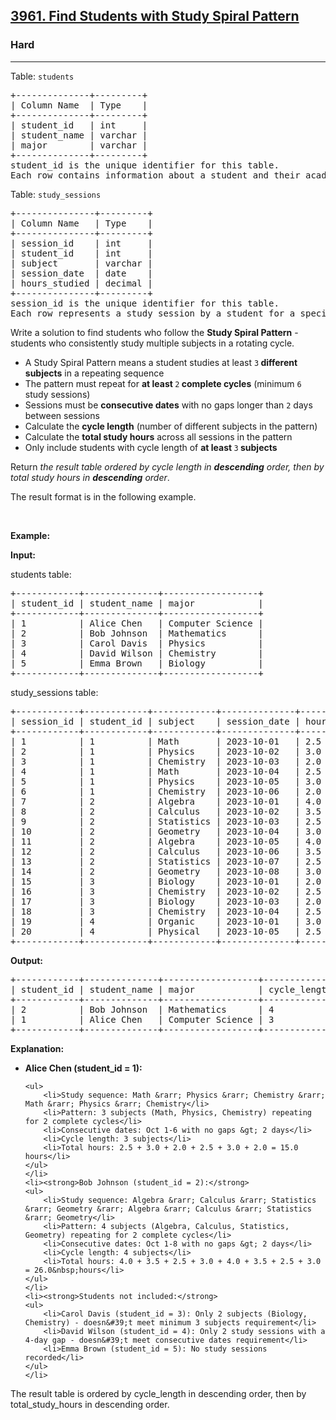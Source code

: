 <h2><a href="https://leetcode.com/problems/find-students-with-study-spiral-pattern">3961. Find Students with Study Spiral Pattern</a></h2><h3>Hard</h3><hr><p>Table: <code>students</code></p>

<pre>
+--------------+---------+
| Column Name  | Type    |
+--------------+---------+
| student_id   | int     |
| student_name | varchar |
| major        | varchar |
+--------------+---------+
student_id is the unique identifier for this table.
Each row contains information about a student and their academic major.
</pre>

<p>Table: <code>study_sessions</code></p>

<pre>
+---------------+---------+
| Column Name   | Type    |
+---------------+---------+
| session_id    | int     |
| student_id    | int     |
| subject       | varchar |
| session_date  | date    |
| hours_studied | decimal |
+---------------+---------+
session_id is the unique identifier for this table.
Each row represents a study session by a student for a specific subject.
</pre>

<p>Write a solution to find students who follow the <strong>Study Spiral Pattern</strong>&nbsp;- students who consistently study multiple subjects in a rotating cycle.</p>

<ul>
	<li>A Study Spiral Pattern means a student studies at least <code>3</code><strong> different subjects</strong> in a repeating sequence</li>
	<li>The pattern must repeat for <strong>at least </strong><code>2</code><strong> complete cycles</strong> (minimum <code>6</code> study sessions)</li>
	<li>Sessions must be <strong>consecutive dates</strong> with no gaps longer than <code>2</code> days between sessions</li>
	<li>Calculate the <strong>cycle length</strong> (number of different subjects in the pattern)</li>
	<li>Calculate the <strong>total study hours</strong> across all sessions in the pattern</li>
	<li>Only include students with cycle length of <strong>at least </strong><code>3</code><strong> subjects</strong></li>
</ul>

<p>Return <em>the result table ordered by cycle length in <strong>descending</strong> order, then by total study hours in <strong>descending</strong> order</em>.</p>

<p>The result format is in the following example.</p>

<p>&nbsp;</p>
<p><strong class="example">Example:</strong></p>

<div class="example-block">
<p><strong>Input:</strong></p>

<p>students table:</p>

<pre class="example-io">
+------------+--------------+------------------+
| student_id | student_name | major            |
+------------+--------------+------------------+
| 1          | Alice Chen   | Computer Science |
| 2          | Bob Johnson  | Mathematics      |
| 3          | Carol Davis  | Physics          |
| 4          | David Wilson | Chemistry        |
| 5          | Emma Brown   | Biology          |
+------------+--------------+------------------+
</pre>

<p>study_sessions table:</p>

<pre class="example-io">
+------------+------------+------------+--------------+---------------+
| session_id | student_id | subject    | session_date | hours_studied |
+------------+------------+------------+--------------+---------------+
| 1          | 1          | Math       | 2023-10-01   | 2.5           |
| 2          | 1          | Physics    | 2023-10-02   | 3.0           |
| 3          | 1          | Chemistry  | 2023-10-03   | 2.0           |
| 4          | 1          | Math       | 2023-10-04   | 2.5           |
| 5          | 1          | Physics    | 2023-10-05   | 3.0           |
| 6          | 1          | Chemistry  | 2023-10-06   | 2.0           |
| 7          | 2          | Algebra    | 2023-10-01   | 4.0           |
| 8          | 2          | Calculus   | 2023-10-02   | 3.5           |
| 9          | 2          | Statistics | 2023-10-03   | 2.5           |
| 10         | 2          | Geometry   | 2023-10-04   | 3.0           |
| 11         | 2          | Algebra    | 2023-10-05   | 4.0           |
| 12         | 2          | Calculus   | 2023-10-06   | 3.5           |
| 13         | 2          | Statistics | 2023-10-07   | 2.5           |
| 14         | 2          | Geometry   | 2023-10-08   | 3.0           |
| 15         | 3          | Biology    | 2023-10-01   | 2.0           |
| 16         | 3          | Chemistry  | 2023-10-02   | 2.5           |
| 17         | 3          | Biology    | 2023-10-03   | 2.0           |
| 18         | 3          | Chemistry  | 2023-10-04   | 2.5           |
| 19         | 4          | Organic    | 2023-10-01   | 3.0           |
| 20         | 4          | Physical   | 2023-10-05   | 2.5           |
+------------+------------+------------+--------------+---------------+
</pre>

<p><strong>Output:</strong></p>

<pre class="example-io">
+------------+--------------+------------------+--------------+-------------------+
| student_id | student_name | major            | cycle_length | total_study_hours |
+------------+--------------+------------------+--------------+-------------------+
| 2          | Bob Johnson  | Mathematics      | 4            | 26.0              |
| 1          | Alice Chen   | Computer Science | 3            | 15.0              |
+------------+--------------+------------------+--------------+-------------------+
</pre>

<p><strong>Explanation:</strong></p>

<ul>
	<li><strong>Alice Chen (student_id = 1):</strong>

	<ul>
		<li>Study sequence: Math &rarr; Physics &rarr; Chemistry &rarr; Math &rarr; Physics &rarr; Chemistry</li>
		<li>Pattern: 3 subjects (Math, Physics, Chemistry) repeating for 2 complete cycles</li>
		<li>Consecutive dates: Oct 1-6 with no gaps &gt; 2 days</li>
		<li>Cycle length: 3 subjects</li>
		<li>Total hours: 2.5 + 3.0 + 2.0 + 2.5 + 3.0 + 2.0 = 15.0 hours</li>
	</ul>
	</li>
	<li><strong>Bob Johnson (student_id = 2):</strong>
	<ul>
		<li>Study sequence: Algebra &rarr; Calculus &rarr; Statistics &rarr; Geometry &rarr; Algebra &rarr; Calculus &rarr; Statistics &rarr; Geometry</li>
		<li>Pattern: 4 subjects (Algebra, Calculus, Statistics, Geometry) repeating for 2 complete cycles</li>
		<li>Consecutive dates: Oct 1-8 with no gaps &gt; 2 days</li>
		<li>Cycle length: 4 subjects</li>
		<li>Total hours: 4.0 + 3.5 + 2.5 + 3.0 + 4.0 + 3.5 + 2.5 + 3.0 = 26.0&nbsp;hours</li>
	</ul>
	</li>
	<li><strong>Students not included:</strong>
	<ul>
		<li>Carol Davis (student_id = 3): Only 2 subjects (Biology, Chemistry) - doesn&#39;t meet minimum 3 subjects requirement</li>
		<li>David Wilson (student_id = 4): Only 2 study sessions with a 4-day gap - doesn&#39;t meet consecutive dates requirement</li>
		<li>Emma Brown (student_id = 5): No study sessions recorded</li>
	</ul>
	</li>
</ul>

<p>The result table is ordered by cycle_length in descending order, then by total_study_hours in descending order.</p>
</div>
